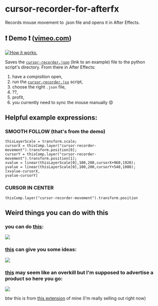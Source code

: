 # cursor-recorder-for-afterfx

Records mouse movement to .json file and opens it in After Effects.

##  :exclamation: Demo :exclamation: ([vimeo.com](https://vimeo.com/289324251))

[![How it works.](https://i.vimeocdn.com/video/724944159.webp)](https://vimeo.com/289324251)

Saves the [`cursor-recorder.json`](cursor-recorder.json) (link to an example) file to the python script's directory. From there in After Effects:
1. have a compisition open, 
2. run the [`cursor-recorder.jsx`](cursor-recorder.jsx) script, 
3. choose the right `.json` file, 
4. ??,
5. profit,
6. you currently need to sync the mouse manually :worried:

## Helpful example expressions:

### SMOOTH FOLLOW (that's from the demo)

```
thisLayerScale = transform.scale;
cursorX = thisComp.layer("cursor-recorder-movement").transform.position[0];
cursorY = thisComp.layer("cursor-recorder-movement").transform.position[1];
xvalue = linear(thisLayerScale[0],100,200,cursorX+960,1920);
yvalue = linear(thisLayerScale[0],100,200,cursorY+540,1080);
[xvalue-cursorX,
yvalue-cursorY]
```

### CURSOR IN CENTER

```
thisComp.layer("cursor-recorder-movement").transform.position
```

## Weird things you can do with this

### you can do [this][vortex-thing-video]:

[![][vortex-thing-thumbnail]][vortex-thing-video]

[vortex-thing-thumbnail]: https://i.imgur.com/J4mLmbn.png 
[vortex-thing-video]: https://streamable.com/ceebw

### [this][ideas-video] can give you some ideas:

[![][ideas-thumbnail]][ideas-video]

[ideas-thumbnail]: https://i.imgur.com/NofznGx.png
[ideas-video]: https://streamable.com/zk1yi

### [this][overkill-video] may seem like an overkill but I'm supposed to advertise a product so here you go:

[![][overkill-thumbnail]][overkill-video]

btw this is from [this extension](https://github.com/JakubKoralewski/google-calendar-box-select) of mine (I'm really selling out right now)

[overkill-thumbnail]: https://i.imgur.com/HPZONha.png
[overkill-video]: https://streamable.com/rvdxr